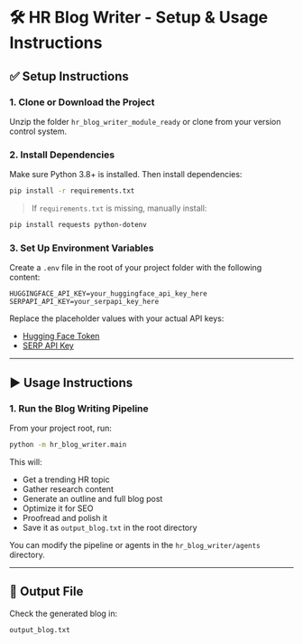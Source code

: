 # 🛠️ HR Blog Writer - Setup & Usage Instructions

## ✅ Setup Instructions

### 1. Clone or Download the Project
Unzip the folder `hr_blog_writer_module_ready` or clone from your version control system.

### 2. Install Dependencies
Make sure Python 3.8+ is installed. Then install dependencies:

```bash
pip install -r requirements.txt
```

> If `requirements.txt` is missing, manually install:
```bash
pip install requests python-dotenv
```

### 3. Set Up Environment Variables
Create a `.env` file in the root of your project folder with the following content:

```
HUGGINGFACE_API_KEY=your_huggingface_api_key_here
SERPAPI_API_KEY=your_serpapi_key_here
```

Replace the placeholder values with your actual API keys:
- [Hugging Face Token](https://huggingface.co/settings/tokens)
- [SERP API Key](https://serpapi.com/manage-api-key)

---

## ▶️ Usage Instructions

### 1. Run the Blog Writing Pipeline
From your project root, run:

```bash
python -m hr_blog_writer.main
```

This will:
- Get a trending HR topic
- Gather research content
- Generate an outline and full blog post
- Optimize it for SEO
- Proofread and polish it
- Save it as `output_blog.txt` in the root directory

You can modify the pipeline or agents in the `hr_blog_writer/agents` directory.

---

## 📂 Output File
Check the generated blog in:

```
output_blog.txt
```